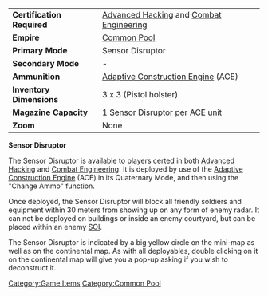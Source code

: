 |                            |                                                                                                           |
| -------------------------- | --------------------------------------------------------------------------------------------------------- |
| **Certification Required** | [Advanced Hacking](/Advanced_Hacking "wikilink") and [Combat Engineering](/Combat_Engineering "wikilink") |
| **Empire**                 | [Common Pool](/Common_Pool "wikilink")                                                                    |
| **Primary Mode**           | Sensor Disruptor                                                                                          |
| **Secondary Mode**         | \-                                                                                                        |
| **Ammunition**             | [Adaptive Construction Engine](/Adaptive_Construction_Engine "wikilink") (ACE)                            |
| **Inventory Dimensions**   | 3 x 3 (Pistol holster)                                                                                    |
| **Magazine Capacity**      | 1 Sensor Disruptor per ACE unit                                                                           |
| **Zoom**                   | None                                                                                                      |

**Sensor Disruptor**

The Sensor Disruptor is available to players certed in both [Advanced
Hacking](/Advanced_Hacking "wikilink") and [Combat
Engineering](/Combat_Engineering "wikilink"). It is deployed by use of
the [Adaptive Construction
Engine](/Adaptive_Construction_Engine "wikilink") (ACE) in its Quaternary
Mode, and then using the "Change Ammo" function.

Once deployed, the Sensor Disruptor will block all friendly soldiers and
equipment within 30 meters from showing up on any form of enemy radar.
It can not be deployed on buildings or inside an enemy courtyard, but
can be placed within an enemy [SOI](/SOI "wikilink").

The Sensor Disruptor is indicated by a big yellow circle on the mini-map
as well as on the continental map. As with all deployables, double
clicking on it on the continental map will give you a pop-up asking if
you wish to deconstruct it.

[Category:Game Items](/Category:Game_Items "wikilink") [Category:Common
Pool](/Category:Common_Pool "wikilink")
